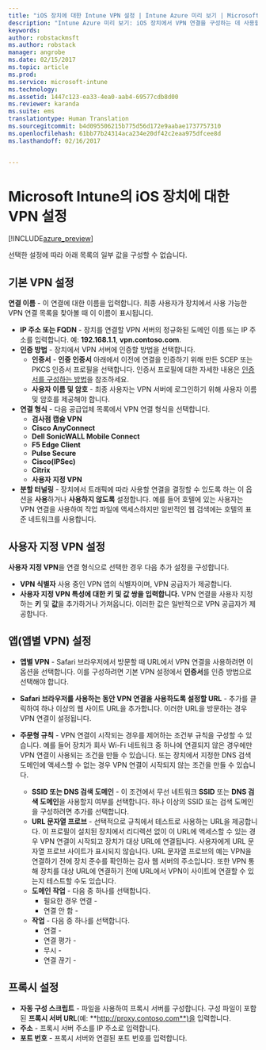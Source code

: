 ```yaml
---
title: "iOS 장치에 대한 Intune VPN 설정 | Intune Azure 미리 보기 | Microsoft Docs"
description: "Intune Azure 미리 보기: iOS 장치에서 VPN 연결을 구성하는 데 사용할 수 있는 Intune 설정을 알아봅니다."
keywords: 
author: robstackmsft
ms.author: robstack
manager: angrobe
ms.date: 02/15/2017
ms.topic: article
ms.prod: 
ms.service: microsoft-intune
ms.technology: 
ms.assetid: 1447c123-ea33-4ea0-aab4-69577cdb8d00
ms.reviewer: karanda
ms.suite: ems
translationtype: Human Translation
ms.sourcegitcommit: b4d095506215b775d56d172e9aabae1737757310
ms.openlocfilehash: 61bb77b24314aca234e20df42c2eaa975dfcee8d
ms.lasthandoff: 02/16/2017


---
```


# <a name="vpn-settings-for-ios-devices-in-microsoft-intune"></a>Microsoft Intune의 iOS 장치에 대한 VPN 설정

[!INCLUDE[azure_preview](../includes/azure_preview.md)]

선택한 설정에 따라 아래 목록의 일부 값을 구성할 수 없습니다.

## <a name="base-vpn-settings"></a>기본 VPN 설정


**연결 이름** - 이 연결에 대한 이름을 입력합니다. 최종 사용자가 장치에서 사용 가능한 VPN 연결 목록을 찾아볼 때 이 이름이 표시됩니다.
- **IP 주소 또는 FQDN** - 장치를 연결할 VPN 서버의 정규화된 도메인 이름 또는 IP 주소를 입력합니다. 예: **192.168.1.1**, **vpn.contoso.com**.
- **인증 방법** - 장치에서 VPN 서버에 인증할 방법을 선택합니다.
    - **인증서** - **인증 인증서** 아래에서 이전에 연결을 인증하기 위해 만든 SCEP 또는 PKCS 인증서 프로필을 선택합니다. 인증서 프로필에 대한 자세한 내용은 [인증서를 구성하는 방법](how-to-configure-certificates.md)을 참조하세요.
    - **사용자 이름 및 암호** - 최종 사용자는 VPN 서버에 로그인하기 위해 사용자 이름 및 암호를 제공해야 합니다.
- **연결 형식** - 다음 공급업체 목록에서 VPN 연결 형식을 선택합니다.
    - **검사점 캡슐 VPN**
    - **Cisco AnyConnect**
    - **Dell SonicWALL Mobile Connect**
    - **F5 Edge Client**
    - **Pulse Secure**
    - **Cisco(IPSec)**
    - **Citrix**
    - **사용자 지정 VPN**
- **분할 터널링** - 장치에서 트래픽에 따라 사용할 연결을 결정할 수 있도록 하는 이 옵션을 **사용**하거나 **사용하지 않도록** 설정합니다. 예를 들어 호텔에 있는 사용자는 VPN 연결을 사용하여 작업 파일에 액세스하지만 일반적인 웹 검색에는 호텔의 표준 네트워크를 사용합니다.


## <a name="custom-vpn-settings"></a>사용자 지정 VPN 설정

**사용자 지정 VPN**을 연결 형식으로 선택한 경우 다음 추가 설정을 구성합니다.

- **VPN 식별자** 사용 중인 VPN 앱의 식별자이며, VPN 공급자가 제공합니다.
- **사용자 지정 VPN 특성에 대한 키 및 값 쌍을 입력합니다.** VPN 연결을 사용자 지정하는 **키** 및 **값**을 추가하거나 가져옵니다. 이러한 값은 일반적으로 VPN 공급자가 제공합니다.

## <a name="apps-per-app-vpn-settings"></a>앱(앱별 VPN) 설정

- **앱별 VPN** - Safari 브라우저에서 방문할 때 URL에서 VPN 연결을 사용하려면 이 옵션을 선택합니다. 이를 구성하려면 기본 VPN 설정에서 **인증서**를 인증 방법으로 선택해야 합니다.
- **Safari 브라우저를 사용하는 동안 VPN 연결을 사용하도록 설정할 URL** - 추가를 클릭하여 하나 이상의 웹 사이트 URL을 추가합니다. 이러한 URL을 방문하는 경우 VPN 연결이 설정됩니다.

- **주문형 규칙** - VPN 연결이 시작되는 경우를 제어하는 조건부 규칙을 구성할 수 있습니다. 예를 들어 장치가 회사 Wi-Fi 네트워크 중 하나에 연결되지 않은 경우에만 VPN 연결이 사용되는 조건을 만들 수 있습니다. 또는 장치에서 지정한 DNS 검색 도메인에 액세스할 수 없는 경우 VPN 연결이 시작되지 않는 조건을 만들 수 있습니다.

    - **SSID 또는 DNS 검색 도메인** - 이 조건에서 무선 네트워크 **SSID** 또는 **DNS 검색 도메인**을 사용할지 여부를 선택합니다. 하나 이상의 SSID 또는 검색 도메인을 구성하려면 추가를 선택합니다.
    - **URL 문자열 프로브** - 선택적으로 규칙에서 테스트로 사용하는 URL을 제공합니다. 이 프로필이 설치된 장치에서 리디렉션 없이 이 URL에 액세스할 수 있는 경우 VPN 연결이 시작되고 장치가 대상 URL에 연결됩니다. 사용자에게 URL 문자열 프로브 사이트가 표시되지 않습니다. URL 문자열 프로브의 예는 VPN을 연결하기 전에 장치 준수를 확인하는 감사 웹 서버의 주소입니다. 또한 VPN 통해 장치를 대상 URL에 연결하기 전에 URL에서 VPN이 사이트에 연결할 수 있는지 테스트할 수도 있습니다.
    - **도메인 작업** - 다음 중 하나를 선택합니다.
        - 필요한 경우 연결 - 
        - 연결 안 함 - 
    - **작업** - 다음 중 하나를 선택합니다.
        - 연결 - 
        - 연결 평가 - 
        - 무시 - 
        - 연결 끊기 - 


## <a name="proxy-settings"></a>프록시 설정

- **자동 구성 스크립트** - 파일을 사용하여 프록시 서버를 구성합니다. 구성 파일이 포함된 **프록시 서버 URL**(예: **http://proxy.contoso.com**)을 입력합니다.
- **주소** - 프록시 서버 주소를 IP 주소로 입력합니다.
- **포트 번호** - 프록시 서버와 연결된 포트 번호를 입력합니다.

